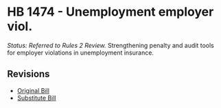 # HB 1474 - Unemployment employer viol.
*Status: Referred to Rules 2 Review.*
Strengthening penalty and audit tools for employer violations in unemployment insurance.

## Revisions
* [Original Bill](1/)
* [Substitute Bill](S/)